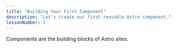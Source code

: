 ```yaml
---
title: "Building Your First Component"
description: "Let's create our first reusable Astro component."
lessonNumber: 2
---
```

Components are the building blocks of Astro sites.